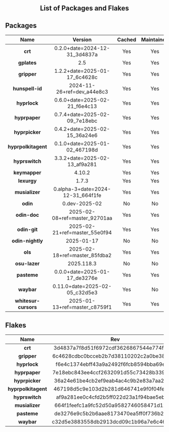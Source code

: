 <!--- This list was auto-generated. DO NOT edit this file manually. -->

<h2 align="center">List of Packages and Flakes</h2>

## Packages

| **Name** | **Version** | **Cached** | **Maintained** | **Homepage** |
| :-: | :-: | :-: | :-: | :-: |
| **crt** | 0.2.0+date=2024-12-31_3d4837a | Yes | Yes | [🌐](https://github.com/spitulax/crt) |
| **gplates** | 2.5 | Yes | Yes | [🌐](https://www.gplates.org) |
| **gripper** | 1.2.2+date=2025-01-17_6c4628c | Yes | Yes | [🌐](https://github.com/spitulax/gripper) |
| **hunspell-id** | 2024-11-26+ref=dev_a44e8c3 | Yes | Yes | [🌐](https://github.com/shuLhan/hunspell-id) |
| **hyprlock** | 0.6.0+date=2025-02-21_f6e4c13 | Yes | Yes | [🌐](https://github.com/hyprwm/hyprlock) |
| **hyprpaper** | 0.7.4+date=2025-02-09_7e18ebc | Yes | Yes | [🌐](https://github.com/hyprwm/hyprpaper) |
| **hyprpicker** | 0.4.2+date=2025-02-15_36a24e6 | Yes | Yes | [🌐](https://github.com/hyprwm/hyprpicker) |
| **hyprpolkitagent** | 0.1.0+date=2025-01-02_467198d | Yes | Yes | [🌐](https://github.com/hyprwm/hyprpolkitagent) |
| **hyprswitch** | 3.3.2+date=2025-02-13_af9a281 | Yes | Yes | [🌐](https://github.com/h3rmt/hyprswitch) |
| **keymapper** | 4.10.2 | Yes | Yes | [🌐](https://github.com/houmain/keymapper) |
| **lexurgy** | 1.7.3 | Yes | Yes | [🌐](https://github.com/def-gthill/lexurgy) |
| **musializer** | 0.alpha-3+date=2024-12-31_664f1fe | Yes | Yes | [🌐](https://github.com/tsoding/musializer) |
| **odin** | 0.dev-2025-02 | No | No | [🌐](https://odin-lang.org/) |
| **odin-doc** | 2025-02-08+ref=master_92701aa | Yes | Yes | [🌐](https://github.com/odin-lang/pkg.odin-lang.org) |
| **odin-git** | 2025-02-21+ref=master_55e0f94 | Yes | Yes | [🌐](https://odin-lang.org/) |
| **odin-nightly** | 2025-01-17 | No | No | [🌐](https://odin-lang.org/) |
| **ols** | 2025-02-18+ref=master_85fdba2 | Yes | Yes | [🌐](https://github.com/DanielGavin/ols) |
| **osu-lazer** | 2025.118.3 | No | No | [🌐](https://osu.ppy.sh) |
| **pasteme** | 0.0.0+date=2025-01-17_de3276e | Yes | Yes | [🌐](https://github.com/spitulax/pasteme) |
| **waybar** | 0.11.0+date=2025-02-05_c32d5e3 | Yes | No | [🌐](https://github.com/alexays/waybar) |
| **whitesur-cursors** | 2025-01-13+ref=master_c8759f1 | Yes | Yes | [🌐](https://github.com/vinceliuice/WhiteSur-cursors) |

## Flakes

| **Name** | **Rev** | **Maintained** | **Homepage** |
| :-: | :-: | :-: | :-: |
| **crt** | 3d4837a7f8d51f6972cdf3626867544e774f1965 | Yes | [🌐](https://github.com/spitulax/crt) |
| **gripper** | 6c4628cdbc0bcceb2b7d38110202c2a0be3813d8 | Yes | [🌐](https://github.com/spitulax/gripper) |
| **hyprlock** | f6e4c1374ebff43a9a2492f6fcb8594bba69edd0 | Yes | [🌐](https://github.com/hyprwm/hyprlock) |
| **hyprpaper** | 7e18ebc843ee4ccf2632091d55c73428b339265b | Yes | [🌐](https://github.com/hyprwm/hyprpaper) |
| **hyprpicker** | 36a24e61be4cb2ef9eab4ac4c9b2e83a7aa26ac9 | Yes | [🌐](https://github.com/hyprwm/hyprpicker) |
| **hyprpolkitagent** | 467198d5c9e103d2b281d646741e9f0f04fe0e8c | Yes | [🌐](https://github.com/spitulax/hyprpolkitagent) |
| **hyprswitch** | af9a281ee0c4cfd2b5ff022d23a1f94bae5ebbd3 | Yes | [🌐](https://github.com/H3rmt/hyprswitch) |
| **musializer** | 664f1feefc1a9fc52d50a9582746058471d12e28 | Yes | [🌐](https://github.com/spitulax/musializer) |
| **pasteme** | de3276e9c5b2b6aae8173470ea5ff0f736b28c5c | Yes | [🌐](https://github.com/spitulax/pasteme) |
| **waybar** | c32d5e3883558db2913dcd09c1b96a7e6c467c25 | Yes | [🌐](https://github.com/alexays/waybar) |
